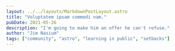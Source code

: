 ```yaml
---
layout: ../../layouts/MarkdownPostLayout.astro
title: "Voluptatem ipsam commodi nam."
pubDate: 2021-05-26
description: "I'm going to make him an offer he can't refuse."
author: "Jim Nasium"
tags: ["community", "astro", "learning in public", "setbacks"]
---
```




